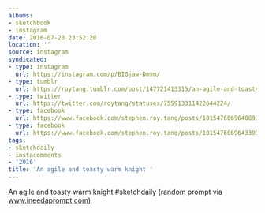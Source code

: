 ```yaml
---
albums:
- sketchbook
- instagram
date: 2016-07-20 23:52:20
location: ''
source: instagram
syndicated:
- type: instagram
  url: https://instagram.com/p/BIGjaw-Dmvm/
- type: tumblr
  url: https://roytang.tumblr.com/post/147721413315/an-agile-and-toasty-warm-knight-sketchdaily
- type: twitter
  url: https://twitter.com/roytang/statuses/755913311422644224/
- type: facebook
  url: https://www.facebook.com/stephen.roy.tang/posts/10154760696408912:0
- type: facebook
  url: https://www.facebook.com/stephen.roy.tang/posts/10154760696433912
tags:
- sketchdaily
- instacomments
- '2016'
title: 'An agile and toasty warm knight '
---
```


An agile and toasty warm knight #sketchdaily (random prompt via www.ineedaprompt.com)
